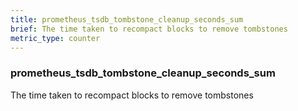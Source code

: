 ```yaml
---
title: prometheus_tsdb_tombstone_cleanup_seconds_sum
brief: The time taken to recompact blocks to remove tombstones
metric_type: counter
---
```

### prometheus_tsdb_tombstone_cleanup_seconds_sum

The time taken to recompact blocks to remove tombstones